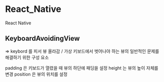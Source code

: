 # React_Native
React Native

## KeyboardAvoidingView
=> keybord 를 피서 뷰 올라감 / 가상 키보드에서 벗어나야 하는 뷰의 일반적인 문제를 해결하기 위한 구성 요소

padding 은 키보드가 열렸을 때 뷰의 하단에 패딩을 설정
height 는 뷰의 높이 자체를 변경
position 은 뷰의 위치를 설정

